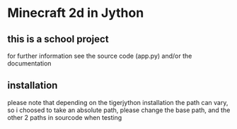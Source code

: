 # Minecraft 2d in Jython
## this is a school project
for further information see the source code (app.py) and/or the documentation

## installation
please note that depending on the tigerjython installation the path can vary,
so i choosed to take an absolute path, please change the base path, and the other 2 paths in sourcode when testing
